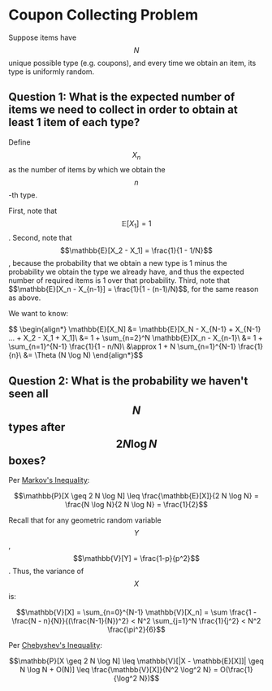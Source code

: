 # Coupon Collecting Problem

Suppose items have $$N$$ unique possible type (e.g. coupons), and every time we obtain an
item, its type is uniformly random.

## Question 1: What is the expected number of items we need to collect in order to obtain at least 1 item of each type?

Define $$X_n$$ as the number of items by which we obtain the $$n$$-th type.

First, note that $$\mathbb{E}[X_1] = 1$$. Second, note that $$\mathbb{E}[X_2 - X_1] = \frac{1}{1 - 1/N}$$, because
the probability that we obtain a new type is 1 minus the probability we obtain the 
type we already have, and thus the expected number of required items is 1 over that 
probability. Third, note that $$\mathbb{E}[X_n - X_{n-1}] = \frac{1}{1 - (n-1)/N)$$,
for the same reason as above.

We want to know:

$$ \begin{align*}
\mathbb{E}[X_N] &= \mathbb{E}[X_N - X_{N-1} + X_{N-1} ... + X_2 - X_1 + X_1]\\
&= 1 + \sum_{n=2}^N \mathbb{E}[X_n - X_{n-1}\\
&= 1 + \sum_{n=1}^{N-1} \frac{1}{1 - n/N)\\
&\approx 1 + N \sum_{n=1}^{N-1} \frac{1}{n}\\
&= \Theta (N \log N)
\end{align*}$$

## Question 2: What is the probability we haven't seen all $$N$$ types after $$2 N \log N$$ boxes?

Per [Markov's Inequality](../inequalities/markov_inequality.md):

$$\mathbb{P}[X \geq 2 N \log N] \leq \frac{\mathbb{E}[X]}{2 N \log N} = \frac{N \log N}{2 N \log N} = \frac{1}{2}$$

Recall that for any geometric random variable $$Y$$, $$\mathbb{V}[Y] = \frac{1-p}{p^2}$$.
Thus, the variance of $$X$$ is:

$$\mathbb{V}[X] = \sum_{n=0}^{N-1} \mathbb{V}[X_n] = \sum \frac{1 - \frac{N - n}{N}}{(\frac{N-1}{N})^2} < N^2 \sum_{j=1}^N \frac{1}{j^2} < N^2 \frac{\pi^2}{6}$$

Per [Chebyshev's Inequality](../inequalities/chebyshev_inequality.md):

$$\mathbb{P}[X \geq 2 N \log N] \leq \mathbb{V}[|X - \mathbb{E}[X]]| \geq N \log N + O(N)] \leq \frac{\mathbb{V}[X]}{N^2 \log^2 N} = O(\frac{1}{\log^2 N})$$


